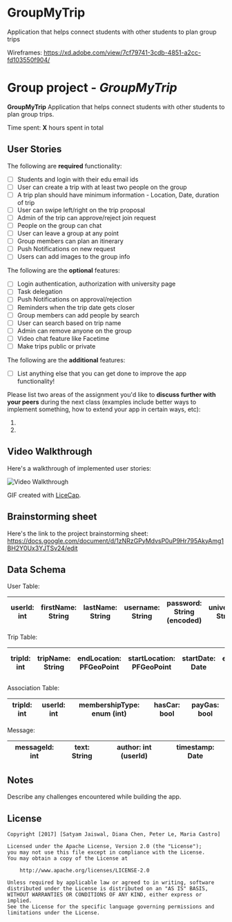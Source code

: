 # GroupMyTrip
Application that helps connect students with other students to plan group trips

Wireframes: https://xd.adobe.com/view/7cf79741-3cdb-4851-a2cc-fd103550f904/

# Group project - *GroupMyTrip*

**GroupMyTrip** Application that helps connect students with other students to plan group trips.

Time spent: **X** hours spent in total

## User Stories

The following are **required** functionality:

- [ ] Students and login with their edu email ids
- [ ] User can create a trip with at least two people on the group
- [ ] A trip plan should have minimum information - Location, Date, duration of trip
- [ ] User can swipe left/right on the trip proposal
- [ ] Admin of the trip can approve/reject join request
- [ ] People on the group can chat
- [ ] User can leave a group at any point
- [ ] Group members can plan an itinerary
- [ ] Push Notifications on new request
- [ ] Users can add images to the group info
 
The following are the **optional** features:

- [ ] Login authentication, authorization with university page
- [ ] Task delegation
- [ ] Push Notifications on approval/rejection
- [ ] Reminders when the trip date gets closer
- [ ] Group members can add people by search
- [ ] User can search based on trip name
- [ ] Admin can remove anyone on the group
- [ ] Video chat feature like Facetime
- [ ] Make trips public or private

The following are the **additional** features:

- [ ] List anything else that you can get done to improve the app functionality!

Please list two areas of the assignment you'd like to **discuss further with your peers** during the next class (examples include better ways to implement something, how to extend your app in certain ways, etc):

1. 
2. 

## Video Walkthrough 

Here's a walkthrough of implemented user stories:

<img src='' title='Video Walkthrough' width='' alt='Video Walkthrough' />

GIF created with [LiceCap](http://www.cockos.com/licecap/).

## Brainstorming sheet 
Here's the link to the project brainstorming sheet:
https://docs.google.com/document/d/1zNRzGPyMdvsP0uP9Hr795AkyAmg1BH2Y0Ux3YJTSv24/edit

## Data Schema
User Table: 

userId: int | firstName: String | lastName: String | username: String | password: String (encoded) | university: String | email: String (email) | gender: bool | bio: String | birthDate: Date
-------- | ---------- | -------- | -------- | --------- | -------- | ------- | ------- | ------ | ------

Trip Table:

tripId: int | tripName: String | endLocation: PFGeoPoint  | startLocation: PFGeoPoint | startDate: Date | endDate: Date | groupIcon: PFFile (Image) | media: [PFFile] | messages: [Message]
------ | ------ | -------- | -------- | --------- | -------- | ------- | -------- | ---------

Association Table:

tripId: int | userId: int | membershipType: enum (int) | hasCar: bool | payGas: bool
----- | ------- | ------- | ------- | -------

Message:

messageId: int | text: String | author: int (userId) | timestamp: Date
------ | ------ | ------- | ---------

## Notes

Describe any challenges encountered while building the app.

## License

    Copyright [2017] [Satyam Jaiswal, Diana Chen, Peter Le, Maria Castro]

    Licensed under the Apache License, Version 2.0 (the "License");
    you may not use this file except in compliance with the License.
    You may obtain a copy of the License at

        http://www.apache.org/licenses/LICENSE-2.0

    Unless required by applicable law or agreed to in writing, software
    distributed under the License is distributed on an "AS IS" BASIS,
    WITHOUT WARRANTIES OR CONDITIONS OF ANY KIND, either express or implied.
    See the License for the specific language governing permissions and
    limitations under the License.
